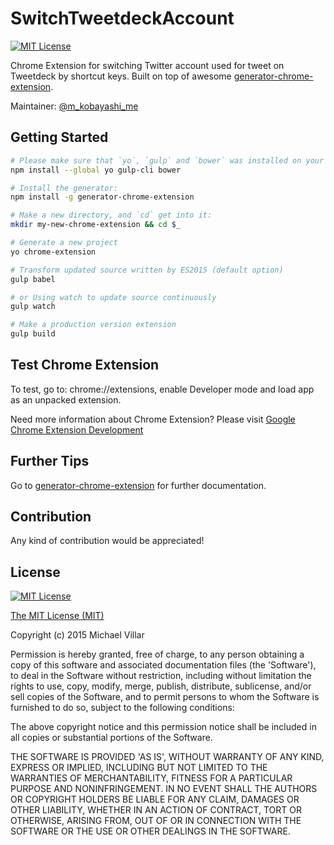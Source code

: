 # SwitchTweetdeckAccount
[![MIT License](https://img.shields.io/github/license/mkobayashime/SwitchTweetdeckAccount.svg?style=for-the-badge)](https://github.com/mkobayashime/SwitchTweetdeckAccount/blob/master/LICENSE)

Chrome Extension for switching Twitter account used for tweet on Tweetdeck by shortcut keys.
Built on top of awesome [generator-chrome-extension][generator-chrome-extension].

[generator-chrome-extension]:https://github.com/yeoman/generator-chrome-extension

Maintainer: [@m_kobayashi_me](https://twitter.com/m_kobayashi_me)

## Getting Started

```sh
# Please make sure that `yo`, `gulp` and `bower` was installed on your system using this command:
npm install --global yo gulp-cli bower

# Install the generator:
npm install -g generator-chrome-extension

# Make a new directory, and `cd` get into it:
mkdir my-new-chrome-extension && cd $_

# Generate a new project
yo chrome-extension

# Transform updated source written by ES2015 (default option)
gulp babel

# or Using watch to update source continuously
gulp watch

# Make a production version extension
gulp build
```

## Test Chrome Extension

To test, go to: chrome://extensions, enable Developer mode and load app as an unpacked extension.

Need more information about Chrome Extension? Please visit [Google Chrome Extension Development](http://developer.chrome.com/extensions/devguide.html)

## Further Tips

Go to [generator-chrome-extension] for further documentation.

## Contribution
Any kind of contribution would be appreciated!

## License

[![MIT License](https://img.shields.io/github/license/mkobayashime/SwitchTweetdeckAccount.svg?style=for-the-badge)](https://github.com/mkobayashime/SwitchTweetdeckAccount/blob/master/LICENSE)

[The MIT License (MIT)](https://opensource.org/licenses/mit-license.php)

Copyright (c) 2015 Michael Villar

Permission is hereby granted, free of charge, to any person obtaining a copy of this software and associated documentation files (the 'Software'), to deal in the Software without restriction, including without limitation the rights to use, copy, modify, merge, publish, distribute, sublicense, and/or sell copies of the Software, and to permit persons to whom the Software is furnished to do so, subject to the following conditions:

The above copyright notice and this permission notice shall be included in all copies or substantial portions of the Software.

THE SOFTWARE IS PROVIDED 'AS IS', WITHOUT WARRANTY OF ANY KIND, EXPRESS OR IMPLIED, INCLUDING BUT NOT LIMITED TO THE WARRANTIES OF MERCHANTABILITY, FITNESS FOR A PARTICULAR PURPOSE AND NONINFRINGEMENT. IN NO EVENT SHALL THE AUTHORS OR COPYRIGHT HOLDERS BE LIABLE FOR ANY CLAIM, DAMAGES OR OTHER LIABILITY, WHETHER IN AN ACTION OF CONTRACT, TORT OR OTHERWISE, ARISING FROM, OUT OF OR IN CONNECTION WITH THE SOFTWARE OR THE USE OR OTHER DEALINGS IN THE SOFTWARE.